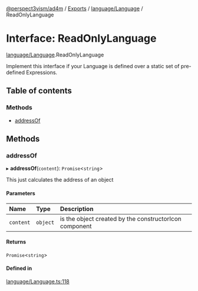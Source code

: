 [@perspect3vism/ad4m](../README.md) / [Exports](../modules.md) / [language/Language](../modules/language_Language.md) / ReadOnlyLanguage

# Interface: ReadOnlyLanguage

[language/Language](../modules/language_Language.md).ReadOnlyLanguage

Implement this interface if your Language is defined over a static
set of pre-defined Expressions.

## Table of contents

### Methods

- [addressOf](language_Language.ReadOnlyLanguage.md#addressof)

## Methods

### addressOf

▸ **addressOf**(`content`): `Promise`<`string`\>

This just calculates the address of an object

#### Parameters

| Name | Type | Description |
| :------ | :------ | :------ |
| `content` | `object` | is the object created by the constructorIcon component |

#### Returns

`Promise`<`string`\>

#### Defined in

[language/Language.ts:118](https://github.com/perspect3vism/ad4m/blob/e76a46f1/core/src/language/Language.ts#L118)

